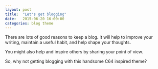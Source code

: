 ```yaml
---
layout: post
title:  "Let's get blogging"
date:   2015-06-20 16:00:00
categories: blog theme
---
```


There are lots of good reasons to keep a blog. It will help to improve your writing, maintain a useful habit, and help shape your thoughts.

You might also help and inspire others by sharing your point of view.

So, why not getting blogging with this handsome C64 inspired theme?